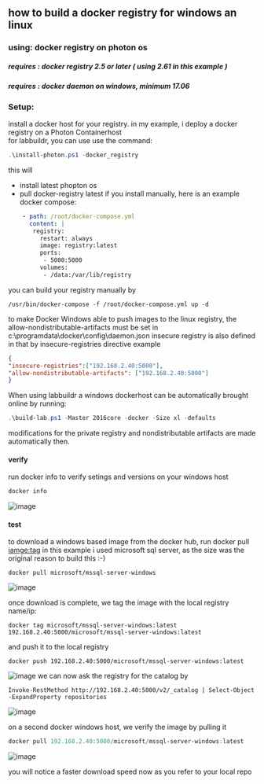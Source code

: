 ## how to build a docker registry for windows an linux

### using: docker registry on photon os

##### requires : docker registry 2.5 or later ( using 2.61 in this example )
##### requires : docker daemon on windows, minimum 17.06

### Setup:
install a docker host for your registry. in my example, i deploy a docker registry on a Photon Containerhost  
for labbuildr, you can use use the command:
```Powershell
.\install-photon.ps1 -docker_registry
```

this will
- install latest phopton os
- pull docker-registry latest
if you install manually, here is an example docker compose:

```yaml
    - path: /root/docker-compose.yml
      content: | 
       registry:
         restart: always
         image: registry:latest
         ports:
          - 5000:5000
         volumes:
          - /data:/var/lib/registry
```

you can build your registry manually by

```
/usr/bin/docker-compose -f /root/docker-compose.yml up -d
```


to make Docker Windows able to push images to the linux registry, the allow-nondistributable-artifacts must be set in 
 c:\programdata\docker\config\daemon.json 
insecure registry is also defined in that by insecure-registries directive
example
```json
{
"insecure-registries":["192.168.2.40:5000"],
"allow-nondistributable-artifacts": ["192.168.2.40:5000"]
}
```
When using labbuildr a windows dockerhost can be automatically brought online by running:

```Powershell
.\build-lab.ps1 -Master 2016core -docker -Size xl -defaults
```

modifications for the private registry and nondistributable artifacts are made automatically then.
#### verify
run docker info to verify setings and versions on your windows host
```Powershell
docker info
```
![image](https://user-images.githubusercontent.com/8255007/27322624-182bb3d0-559f-11e7-8280-cfed52ec2bc6.png)

#### test

to download a windows based image from the docker hub, run 
docker pull <iamge:tag>
in this example i used microsoft sql server, as the size was the original reason to build this :-)
```
docker pull microsoft/mssql-server-windows
```
![image](https://user-images.githubusercontent.com/8255007/27322680-492cf660-559f-11e7-9ee4-db88ade0c121.png)

once download is complete, we tag the image with the local registry name/ip:
```
docker tag microsoft/mssql-server-windows:latest 192.168.2.40:5000/microsoft/mssql-server-windows:latest
```
and push it to the local registry
```
docker push 192.168.2.40:5000/microsoft/mssql-server-windows:latest
```

![image](https://user-images.githubusercontent.com/8255007/27324683-3ee90c0a-55a6-11e7-8428-bb70b1df3632.png)
we can now ask the registry for the catalog by 
```
Invoke-RestMethod http://192.168.2.40:5000/v2/_catalog | Select-Object -ExpandProperty repositories
```
![image](https://user-images.githubusercontent.com/8255007/27326026-8ce55388-55aa-11e7-9614-bb7f7f0daa2c.png)



on a second docker windows host, we verify the image by pulling it
```Powershell
docker pull 192.168.2.40:5000/microsoft/mssql-server-windows:latest
```
![image](https://user-images.githubusercontent.com/8255007/27325356-731643f6-55a8-11e7-902c-4b753b1d7124.png)

you will notice a faster download speed now as you refer to your local repo

